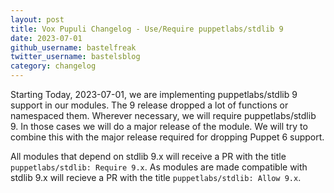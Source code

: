 ```yaml
---
layout: post
title: Vox Pupuli Changelog - Use/Require puppetlabs/stdlib 9
date: 2023-07-01
github_username: bastelfreak
twitter_username: bastelsblog
category: changelog
---
```


Starting Today, 2023-07-01, we are implementing puppetlabs/stdlib 9 support in our
modules. The 9 release dropped a lot of functions or namespaced them. Wherever
necessary, we will require puppetlabs/stdlib 9. In those cases we will do a
major release of the module. We will try to combine this with the major release
required for dropping Puppet 6 support.

All modules that depend on stdlib 9.x will receive a PR with the title `puppetlabs/stdlib: Require 9.x`.
As modules are made compatible with stdlib 9.x will recieve a PR with the title `puppetlabs/stdlib: Allow 9.x`.
